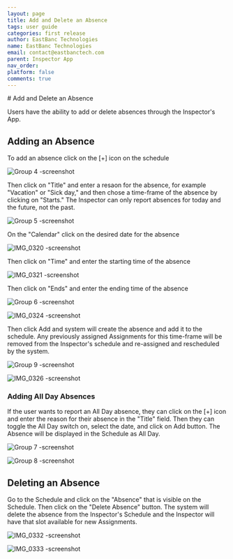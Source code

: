 ```yaml
---
layout: page
title: Add and Delete an Absence
tags: user guide
categories: first release
author: EastBanc Technologies
name: EastBanc Technologies
email: contact@eastbanctech.com
parent: Inspector App
nav_order: 
platform: false
comments: true
---
```


<section id="add-and-delete-an-absence" markdown="1">
# Add and Delete an Absence

Users have the ability to add or delete absences through the Inspector's App.

<section id="adding-an-absence" markdown="1">

## Adding an Absence

To add an absence click on the [+] icon on the schedule

![Group 4 -screenshot](https://user-images.githubusercontent.com/84864458/123666612-607b5c00-d807-11eb-9df6-3b9b20facceb.png)

Then click on "Title" and enter a resaon for the absence, for example "Vacation" or "Sick day," and then chose a time-frame of the absence by clicking on "Starts." The Inspector can only report absences for today and the future, not the past.

![Group 5 -screenshot](https://user-images.githubusercontent.com/84864458/123666697-725cff00-d807-11eb-9a55-621744d61103.png)

On the "Calendar" click on the desired date for the absence 

![IMG_0320 -screenshot](https://user-images.githubusercontent.com/84864458/123666961-adf7c900-d807-11eb-9153-8e3cfe2bf16c.png)

Then click on "Time" and enter the starting time of the absence

![IMG_0321 -screenshot](https://user-images.githubusercontent.com/84864458/123667023-bd771200-d807-11eb-8052-12757f7ef74b.png)

Then click on "Ends" and enter the ending time of the absence

![Group 6 -screenshot](https://user-images.githubusercontent.com/84864458/123667072-c9fb6a80-d807-11eb-893a-191bcb90abc6.png)

![IMG_0324 -screenshot](https://user-images.githubusercontent.com/84864458/123667185-e8616600-d807-11eb-956d-78685969a468.png)

Then click Add and system will create the absence and add it to the schedule. Any previously assigned Assignments for this time-frame will be removed from the Inspector's schedule and re-assigned and rescheduled by the system.

![Group 9 -screenshot](https://user-images.githubusercontent.com/84864458/123667281-016a1700-d808-11eb-935b-4af1b8de8cdd.png)

![IMG_0326 -screenshot](https://user-images.githubusercontent.com/84864458/123667369-18106e00-d808-11eb-87ef-c6ee483106d9.png)

<section id="adding-all-day-absences" markdown="1">

### Adding All Day Absences
If the user wants to report an All Day absence, they can click on the [+] icon and enter the reason for their absence in the "Title" field. Then they can toggle the All Day switch on, select the date, and click on Add button. The Absence will be displayed in the Schedule as All Day.

![Group 7 -screenshot](https://user-images.githubusercontent.com/84864458/123667476-2eb6c500-d808-11eb-87f2-e148f1b08ad2.png)

![Group 8 -screenshot](https://user-images.githubusercontent.com/84864458/123667678-5dcd3680-d808-11eb-8ef9-59ef7be0424f.png)
</section>
</section>

<section id="deleting-an-absence" markdown="1">

## Deleting an Absence

Go to the Schedule and click on the "Absence" that is visible on the Schedule. Then click on the "Delete Absence" button. The system will delete the absence from the Inspector's Schedule and the Inspector will have that slot available for new Assignments.

![IMG_0332 -screenshot](https://user-images.githubusercontent.com/84864458/123667904-94a34c80-d808-11eb-8366-86fb1a0e6279.png)

![IMG_0333 -screenshot](https://user-images.githubusercontent.com/84864458/123667957-9f5de180-d808-11eb-9e52-8e2657b74449.png)
</section>
</section>